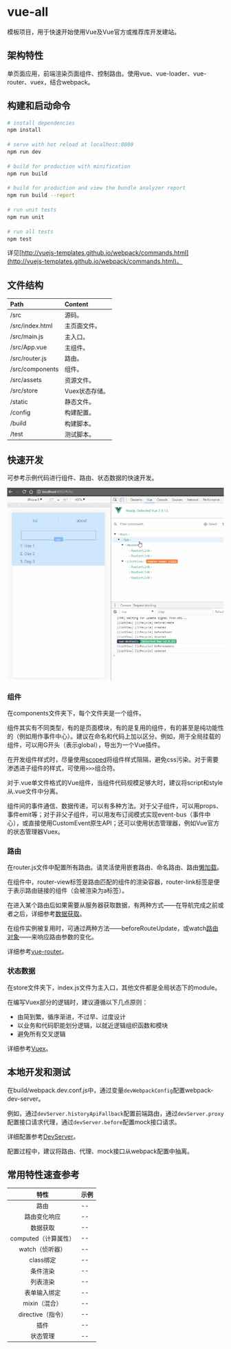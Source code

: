 # vue-all

模板项目，用于快速开始使用Vue及Vue官方或推荐库开发建站。

## 架构特性

单页面应用，前端渲染页面组件、控制路由。使用vue、vue-loader、vue-router、vuex，结合webpack。

## 构建和启动命令

``` bash
# install dependencies
npm install

# serve with hot reload at localhost:8080
npm run dev

# build for production with minification
npm run build

# build for production and view the bundle analyzer report
npm run build --report

# run unit tests
npm run unit

# run all tests
npm test
```

详见[http://vuejs-templates.github.io/webpack/commands.html](http://vuejs-templates.github.io/webpack/commands.html)。

## 文件结构

| Path | Content |
| :--- | :--- |
| /src | 源码。 |
| /src/index.html | 主页面文件。 |
| /src/main.js | 主入口。 |
| /src/App.vue | 主组件。 |
| /src/router.js | 路由。 |
| /src/components | 组件。 |
| /src/assets | 资源文件。 |
| /src/store | Vuex状态存储。 |
| /static | 静态文件。 |
| /config | 构建配置。 |
| /build | 构建脚本。 |
| /test | 测试脚本。 |

## 快速开发

可参考示例代码进行组件、路由、状态数据的快速开发。

![](./readme_assets/demo.gif)

### 组件

在components文件夹下，每个文件夹是一个组件。

组件其实有不同类型，有的是页面模块，有的是复用的组件，有的甚至是纯功能性的（例如用作事件中心）。建议在命名和代码上加以区分。例如，用于全局挂载的组件，可以用G开头（表示global），导出为一个Vue插件。

在开发组件样式时，尽量使用[scoped](https://vue-loader.vuejs.org/en/features/scoped-css.html)将组件样式阻隔，避免css污染。对于需要渗透进子组件的样式，可使用`>>>`组合符。

对于.vue单文件格式的Vue组件，当组件代码规模足够大时，建议将script和style从.vue文件中分离。

组件间的事件通信、数据传递，可以有多种方法。对于父子组件，可以用props、事件emit等；对于非父子组件，可以用发布订阅模式实现event-bus（事件中心），或直接使用CustomEvent原生API；还可以使用状态管理器，例如Vue官方的状态管理器Vuex。

### 路由

在router.js文件中配置所有路由。请灵活使用嵌套路由、命名路由、路由[懒加载](https://router.vuejs.org/zh-cn/advanced/lazy-loading.html)。

在组件中，router-view标签是路由匹配的组件的渲染容器，router-link标签是便于表示路由链接的组件（会被渲染为a标签）。

在进入某个路由后如果需要从服务器获取数据，有两种方式——在导航完成之前或者之后，详细参考[数据获取](https://router.vuejs.org/zh-cn/advanced/data-fetching.html)。

在组件实例被复用时，可通过两种方法——beforeRouteUpdate，或watch[路由对象](https://router.vuejs.org/zh-cn/api/route-object.html)——来响应路由参数的变化。

详细参考[vue-router](https://router.vuejs.org/zh-cn/essentials/getting-started.html)。

### 状态数据

在store文件夹下，index.js文件为主入口，其他文件都是全局状态下的module。

在编写Vuex部分的逻辑时，建议遵循以下几点原则：

* 由简到繁，循序渐进，不过早、过度设计
* 以业务和代码职能划分逻辑，以就近逻辑组织函数和模块
* 避免所有交叉逻辑

详细参考[Vuex](https://vuex.vuejs.org/zh-cn/getting-started.html)。

## 本地开发和测试

在build/webpack.dev.conf.js中，通过变量`devWebpackConfig`配置webpack-dev-server。

例如，通过`devServer.historyApiFallback`配置前端路由，通过`devServer.proxy`配置接口请求代理，通过`devServer.before`配置mock接口请求。

详细配置参考[DevServer](https://webpack.js.org/configuration/dev-server/#devserver-before)。

配置过程中，建议将路由、代理、mock接口从webpack配置中抽离。

## 常用特性速查参考

| 特性 | 示例 |
| :---: | :--- |
| 路由 | -- |
| 路由变化响应 | -- |
| 数据获取 | -- |
| computed（计算属性） | -- |
| watch（侦听器） | -- |
| class绑定 | -- |
| 条件渲染 | -- |
| 列表渲染 | -- |
| 表单输入绑定 | -- |
| mixin（混合） | -- |
| directive（指令） | -- |
| 插件 | -- |
| 状态管理 | -- |
